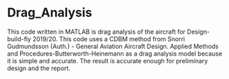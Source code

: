 # Drag_Analysis
This code written in MATLAB is drag analysis of the aircraft for Design-build-fly 2019/20. This code uses a CDBM method from Snorri Gudmundsson (Auth.) - General Aviation Aircraft Design. Applied Methods and Procedures-Butterworth-Heinemann as a drag analysis model because it is simple and accurate. The result is accurate enough for preliminary design and the report. 
